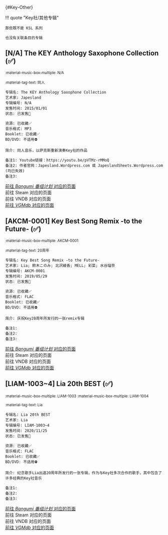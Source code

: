 [//]: # (Metadata End)

[](){#Key-Other}

!!! quote "Key社/其他专辑"

    那些既不是 KSL 系列

    也没有关联条目的专辑

[//]: # (TXT End)

## \[N/A] The KEY Anthology Saxophone Collection (✅)


<small>:material-music-box-multiple: N/A</small>

<small>:material-tag-text: 同人</small>

```
专辑名: The KEY Anthology Saxophone Collection
艺术家: Japesland
专辑编号: N/A
发售时间: 2015/01/01
状态: 已发售🎉

资源: 已收藏✅
音乐格式: MP3
Booklet: 已收藏✅
BD/DVD: 不适用⛔

简介: 同人音乐，以萨克斯重新演奏Key社的作品

备注1: Youtube链接：https://youtu.be/pVTMz-rMMoQ
备注2: 作者官网：Japesland.Wordpress.com 或 JapeslandSheets.Wordpress.com (均已失效)
备注3: 
```

<div class="result">
    <div class="grid">
        <a href="https://bgm.tv/subject/244882" class="card" target=”_blank”>
            前往 <i class="bangumi">Bangumi 番组计划</i> 对应的页面
        </a>
        <div class="card disable">
            前往 Steam 对应的页面
        </div>
        <div class="card disable">
            前往 VNDB 对应的页面
        </div>
        <a href="https://vgmdb.net/album/50100" class="card" target=”_blank”>
            前往 <i class="vgmdb">VGMdb</i> 对应的页面
        </a>
    </div>
</div>

## \[AKCM-0001] Key Best Song Remix -to the Future- (✅)


<small>:material-music-box-multiple: AKCM-0001</small>

<small>:material-tag-text: 20周年</small>

```
专辑名: Key Best Song Remix -to the Future-
艺术家: Lia; 鈴木このみ; 北沢綾香; MELL; 彩菜; 水谷瑠奈
专辑编号: AKCM-0001
发售时间: 2019/05/29
状态: 已发售🎉

资源: 已收藏✅
音乐格式: FLAC
Booklet: 已收藏✅
BD/DVD: 不适用⛔

简介: 庆祝Key20周年所发行的一张remix专辑

备注1: 
备注2: 
备注3: 
```

<div class="result">
    <div class="grid">
        <a href="https://bgm.tv/subject/277158" class="card" target=”_blank”>
            前往 <i class="bangumi">Bangumi 番组计划</i> 对应的页面
        </a>
        <div class="card disable">
            前往 Steam 对应的页面
        </div>
        <div class="card disable">
            前往 VNDB 对应的页面
        </div>
        <a href="https://vgmdb.net/album/84959" class="card" target=”_blank”>
            前往 <i class="vgmdb">VGMdb</i> 对应的页面
        </a>
    </div>
</div>

## \[LIAM-1003~4] Lia 20th BEST (✅)


<small>:material-music-box-multiple: LIAM-1003</small>
<small>:material-music-box-multiple: LIAM-1004</small>

<small>:material-tag-text: Lia</small>

```
专辑名: Lia 20th BEST
艺术家: Lia
专辑编号: LIAM-1003~4
发售时间: 2020/11/25
状态: 已发售🎉

资源: 已收藏✅
音乐格式: FLAC
Booklet: 已收藏✅
BD/DVD: 不适用⛔

简介: 纪念歌手Lia出道20周年所发行的一张专辑，作为与Key社多次合作的歌手，其中包含了许多经典的Key社音乐

备注1: 
备注2: 
备注3: 
```

<div class="result">
    <div class="grid">
        <a href="https://bgm.tv/subject/318663" class="card" target=”_blank”>
            前往 <i class="bangumi">Bangumi 番组计划</i> 对应的页面
        </a>
        <div class="card disable">
            前往 Steam 对应的页面
        </div>
        <div class="card disable">
            前往 VNDB 对应的页面
        </div>
        <a href="https://vgmdb.net/album/107760" class="card" target=”_blank”>
            前往 <i class="vgmdb">VGMdb</i> 对应的页面
        </a>
    </div>
</div>

